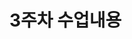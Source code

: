 # 3주차 수업내용

<!--
/: root
.: self
..: parent
~: home

man 및 명령어 뒤에 숫자 (1) 설명

ll, ls -sl 할 떄 나오는 영어 들 설명
chap03.pdf에 파일의 종류
ㄴ 일반 파일 = "-"
ㄴ 디렉토리는 = "d"

~/0321/hello.c 만드는데
touch 로 빈폴더 만들고 cat으로 내용 채운 뒤 ll 로 확인하는 과정
gcc 설치 -> 컴파일 -> 실행

sudo, apt 가 뭔지 
cat, more, head, tail, wc 명령어 

우분투에 vscode 설치해보기 
sudo apt install --classic code 
wsl 폴더 들어가기 


-->
